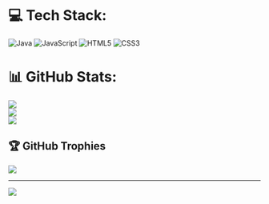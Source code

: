 
# 💻 Tech Stack:
![Java](https://img.shields.io/badge/java-%23ED8B00.svg?style=for-the-badge&logo=openjdk&logoColor=white) ![JavaScript](https://img.shields.io/badge/javascript-%23323330.svg?style=for-the-badge&logo=javascript&logoColor=%23F7DF1E) ![HTML5](https://img.shields.io/badge/html5-%23E34F26.svg?style=for-the-badge&logo=html5&logoColor=white) ![CSS3](https://img.shields.io/badge/css3-%231572B6.svg?style=for-the-badge&logo=css3&logoColor=white)
# 📊 GitHub Stats:
![](https://github-readme-stats.vercel.app/api?username=Aman-0-singh&theme=dark&hide_border=false&include_all_commits=false&count_private=false)<br/>
![](https://github-readme-streak-stats.herokuapp.com/?user=Aman-0-singh&theme=dark&hide_border=false)<br/>
![](https://github-readme-stats.vercel.app/api/top-langs/?username=Aman-0-singh&theme=dark&hide_border=false&include_all_commits=false&count_private=false&layout=compact)

## 🏆 GitHub Trophies
![](https://github-profile-trophy.vercel.app/?username=Aman-0-singh&theme=radical&no-frame=false&no-bg=true&margin-w=4)

---
[![](https://visitcount.itsvg.in/api?id=Aman-0-singh&icon=0&color=0)](https://visitcount.itsvg.in)

<!-- Proudly created with GPRM ( https://gprm.itsvg.in ) -->
